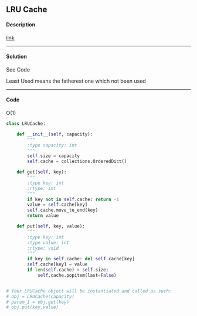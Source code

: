 ## LRU Cache

#### Description

[link](https://leetcode.com/problems/lru-cache/)

---

#### Solution

See Code

Least Used means the fatherest one which not been used

---

#### Code

O(1)

```python
class LRUCache:

    def __init__(self, capacity):
        """
        :type capacity: int
        """
        self.size = capacity
        self.cache = collections.OrderedDict()

    def get(self, key):
        """
        :type key: int
        :rtype: int
        """
        if key not in self.cache: return -1
        value = self.cache[key]
        self.cache.move_to_end(key)
        return value

    def put(self, key, value):
        """
        :type key: int
        :type value: int
        :rtype: void
        """
        if key in self.cache: del self.cache[key]
        self.cache[key] = value
        if len(self.cache) > self.size:
            self.cache.popitem(last=False)


# Your LRUCache object will be instantiated and called as such:
# obj = LRUCache(capacity)
# param_1 = obj.get(key)
# obj.put(key,value)
```

